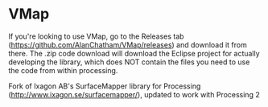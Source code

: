 VMap
====

If you're looking to use VMap, go to the Releases tab (https://github.com/AlanChatham/VMap/releases) and download it from there. The .zip code download will download the Eclipse project for actually developing the library, which does NOT contain the files you need to use the code from within processing.

Fork of Ixagon AB's SurfaceMapper library for Processing (http://www.ixagon.se/surfacemapper/), updated to work with Processing 2
